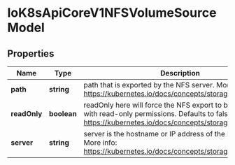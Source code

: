 # IoK8sApiCoreV1NFSVolumeSourceModel

## Properties

Name | Type | Description | Notes
------------ | ------------- | ------------- | -------------
**path** | **string** | path that is exported by the NFS server. More info: https://kubernetes.io/docs/concepts/storage/volumes#nfs | [default to undefined]
**readOnly** | **boolean** | readOnly here will force the NFS export to be mounted with read-only permissions. Defaults to false. More info: https://kubernetes.io/docs/concepts/storage/volumes#nfs | [optional] [default to undefined]
**server** | **string** | server is the hostname or IP address of the NFS server. More info: https://kubernetes.io/docs/concepts/storage/volumes#nfs | [default to undefined]



